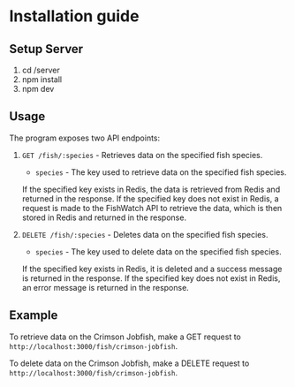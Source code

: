 # Installation guide

## Setup Server

1. cd  /server
2. npm install
3. npm dev

## Usage

The program exposes two API endpoints:

1. `GET /fish/:species` - Retrieves data on the specified fish species.

    - `species` - The key used to retrieve data on the specified fish species.

    If the specified key exists in Redis, the data is retrieved from Redis and returned in the response. If the specified key does not exist in Redis, a request is made to the FishWatch API to retrieve the data, which is then stored in Redis and returned in the response.

2. `DELETE /fish/:species` - Deletes data on the specified fish species.

    - `species` - The key used to delete data on the specified fish species.

    If the specified key exists in Redis, it is deleted and a success message is returned in the response. If the specified key does not exist in Redis, an error message is returned in the response.

## Example

To retrieve data on the Crimson Jobfish, make a GET request to `http://localhost:3000/fish/crimson-jobfish`.

To delete data on the Crimson Jobfish, make a DELETE request to `http://localhost:3000/fish/crimson-jobfish`.